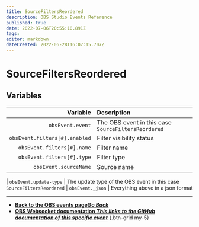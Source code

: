 ```yaml
---
title: SourceFiltersReordered
description: OBS Studio Events Reference
published: true
date: 2022-07-06T20:55:10.891Z
tags:
editor: markdown
dateCreated: 2022-06-28T16:07:15.707Z
---
```


# SourceFiltersReordered

## Variables

| Variable | Description |
|---------:|:------------|
| `obsEvent.event` | The OBS event in this case `SourceFiltersReordered`
| `obsEvent.filters[#].enabled` | Filter visibility status
| `obsEvent.filters[#].name` | Filter name
| `obsEvent.filters[#].type` | Filter type
| `obsEvent.sourceName` | Source name

| `obsEvent.update-type` | The update type of the OBS event in this case `SourceFiltersReordered`
| `obsEvent._json` | Everything above in a json format

---

- [<i class="mdi mdi-chevron-left"></i>**Back to the OBS events page*Go Back***](/en/Broadcasters/OBS/Events)
- [<i class="mdi mdi-github"></i> **OBS Websocket documentation *This links to the GitHub documentation of this specific event***](https://github.com/obsproject/obs-websocket/blob/4.x-current/docs/generated/protocol.md#sourcefiltersreordered)
{.btn-grid my-5}

